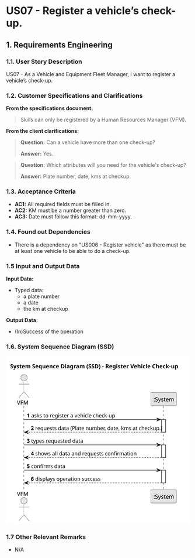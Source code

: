 # US07 - Register a vehicle’s check-up.


## 1. Requirements Engineering

### 1.1. User Story Description

US07 - As a Vehicle and Equipment Fleet Manager, I want to register a vehicle’s check-up.

### 1.2. Customer Specifications and Clarifications 

**From the specifications document:**
>Skills can only be registered by a Human Resources Manager (VFM).

**From the client clarifications:**

> **Question:** Can a vehicle have more than one check-up?
>
> **Answer:** Yes.

> **Question:** Which attributes will you need for the vehicle's check-up?
>
> **Answer:** Plate number, date, kms at checkup.
 
### 1.3. Acceptance Criteria

* **AC1:** All required fields must be filled in.
* **AC2:** KM must be a number greater than zero.
* **AC3:** Date must follow this format: dd-mm-yyyy.

### 1.4. Found out Dependencies

* There is a dependency on "US006 - Register vehicle" as there must be at least one vehicle to be able to do a check-up.

### 1.5 Input and Output Data

**Input Data:**

* Typed data:
    * a plate number
    * a date
    * the km at checkup

**Output Data:**

* (In)Success of the operation

### 1.6. System Sequence Diagram (SSD)

![System Sequence Diagram](svg/us07-system-sequence-diagram-alternative-one.svg)

### 1.7 Other Relevant Remarks

* N/A